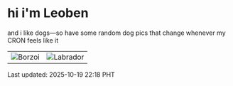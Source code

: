 # hi i'm Leoben

and i like dogs—so have some random dog pics that change whenever my CRON feels like it

|  |  |
|--------|----------|
| ![Borzoi](https://random-dog-vercel.vercel.app/api/random-borzoi?v=1760883490) | ![Labrador](https://random-dog-vercel.vercel.app/api/random-labrador?v=1760883490) |

Last updated: 2025-10-19 22:18 PHT
